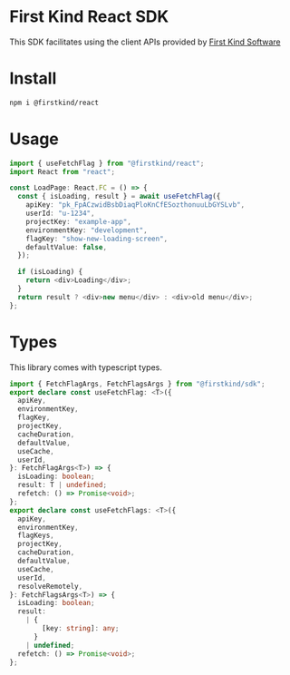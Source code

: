 # First Kind React SDK

This SDK facilitates using the client APIs provided by [First Kind Software](https://firstkindsoftware.com)

# Install

```sh
npm i @firstkind/react
```

# Usage

```typescript
import { useFetchFlag } from "@firstkind/react";
import React from "react";

const LoadPage: React.FC = () => {
  const { isLoading, result } = await useFetchFlag({
    apiKey: "pk_FpACzwidBsbDiaqPloKnCfESozthonuuLbGYSLvb",
    userId: "u-1234",
    projectKey: "example-app",
    environmentKey: "development",
    flagKey: "show-new-loading-screen",
    defaultValue: false,
  });

  if (isLoading) {
    return <div>Loading</div>;
  }
  return result ? <div>new menu</div> : <div>old menu</div>;
};
```

# Types

This library comes with typescript types.

```typescript
import { FetchFlagArgs, FetchFlagsArgs } from "@firstkind/sdk";
export declare const useFetchFlag: <T>({
  apiKey,
  environmentKey,
  flagKey,
  projectKey,
  cacheDuration,
  defaultValue,
  useCache,
  userId,
}: FetchFlagArgs<T>) => {
  isLoading: boolean;
  result: T | undefined;
  refetch: () => Promise<void>;
};
export declare const useFetchFlags: <T>({
  apiKey,
  environmentKey,
  flagKeys,
  projectKey,
  cacheDuration,
  defaultValue,
  useCache,
  userId,
  resolveRemotely,
}: FetchFlagsArgs<T>) => {
  isLoading: boolean;
  result:
    | {
        [key: string]: any;
      }
    | undefined;
  refetch: () => Promise<void>;
};
```
